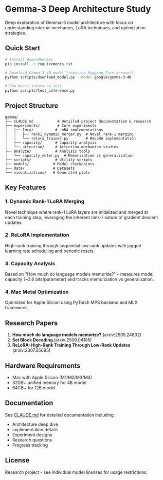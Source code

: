 # Gemma-3 Deep Architecture Study

Deep exploration of Gemma-3 model architecture with focus on understanding internal mechanics, LoRA techniques, and optimization strategies.

## Quick Start

```bash
# Install dependencies
pip install -r requirements.txt

# Download Gemma-3 4B model (requires Hugging Face account)
python scripts/download_model.py --model google/gemma-3-4b

# Run basic inference test
python scripts/test_inference.py
```

## Project Structure

```
gemma/
├── CLAUDE.md           # Detailed project documentation & research
├── experiments/        # Core experiments
│   ├── lora/          # LoRA implementations
│   │   ├── rank1_dynamic_merger.py  # Novel rank-1 merging
│   │   └── relora_trainer.py        # ReLoRA implementation
│   ├── capacity/      # Capacity analysis
│   └── attention/     # Attention mechanism studies
├── analyze/           # Analysis tools
│   └── capacity_meter.py  # Memorization vs generalization
├── scripts/           # Utility scripts
├── models/           # Model checkpoints
├── data/             # Datasets
└── visualizations/   # Generated plots
```

## Key Features

### 1. Dynamic Rank-1 LoRA Merging
Novel technique where rank-1 LoRA layers are initialized and merged at each training step, leveraging the inherent rank-1 nature of gradient descent updates.

### 2. ReLoRA Implementation
High-rank training through sequential low-rank updates with jagged learning rate scheduling and periodic resets.

### 3. Capacity Analysis
Based on "How much do language models memorize?" - measures model capacity (~3.6 bits/parameter) and tracks memorization vs generalization.

### 4. Mac Metal Optimization
Optimized for Apple Silicon using PyTorch MPS backend and MLX framework.

## Research Papers

1. **How much do language models memorize?** (arxiv:2505.24832)
2. **Set Block Decoding** (arxiv:2509.04185)  
3. **ReLoRA: High-Rank Training Through Low-Rank Updates** (arxiv:2307.05695)

## Hardware Requirements

- Mac with Apple Silicon (M1/M2/M3/M4)
- 32GB+ unified memory for 4B model
- 64GB+ for 12B model

## Documentation

See [CLAUDE.md](CLAUDE.md) for detailed documentation including:
- Architecture deep dive
- Implementation details
- Experiment designs
- Research questions
- Progress tracking

## License

Research project - see individual model licenses for usage restrictions.